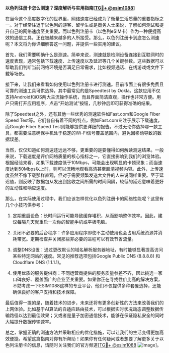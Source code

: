 **以色列注册卡怎么测速？深度解析与实用指南[[TG💪+ @esim1088](https://t.me/s/esim1088)]**

在当今这个高度数字化的世界里，网络速度已经成为了衡量生活质量的重要指标之一。对于经常往返于以色列的游客、留学生或是商务人士来说，了解如何测试和提升自己的网络速度至关重要。而以色列注册卡（以色列eSIM卡）作为一种便捷高效的通信工具，正在被越来越多的人所接受。那么，以色列注册卡到底怎么测速呢？本文将为你详细解答这一问题，并提供一些实用的建议。

首先，我们需要明确什么是测速。简单来说，测速就是检测设备连接到互联网时的速度表现，通常包括下载速度、上传速度以及延迟等几个关键参数。这些数据可以帮助我们判断当前网络环境是否满足日常需求，比如视频通话、在线游戏或文件下载等场景。

接下来，让我们来看看如何使用以色列注册卡进行测速。目前市面上有很多免费且可靠的测速工具可供选择，其中最常见的是Speedtest by Ookla。这款应用不仅支持Android和iOS两大主流操作系统，而且界面简洁直观，操作也非常方便。用户只需打开应用程序，点击“开始测试”按钮，几秒钟后即可获得准确的结果。

除了Speedtest之外，还有其他一些优秀的测速软件如Fast.com和Google Fiber Speed Test等。它们各自有着不同的特点，例如Fast.com专注于展示下载速度，而Google Fiber Speed Test则能够提供更详细的报告。不过无论你选择哪一款工具，都需要注意确保手机处于稳定的Wi-Fi信号覆盖范围内，避免因移动导致的数据误差。

当然，仅仅知道如何测速还远远不够，更重要的是要懂得如何解读测速结果。一般来说，下载速度是评价网络质量的核心指标之一，它直接影响到我们的浏览体验。根据经验来看，如果下载速度低于10Mbps，可能会出现明显的卡顿现象；而当速度达到50Mbps以上时，则可以流畅地观看高清甚至超清视频内容。此外，上传速度虽然不像下载那样直观，但对于需要频繁发送大文件的人来说同样重要。至于延迟值，则反映了数据包从发出到接收之间所需的时间间隔，较低的延迟意味着更好的互动性和响应速度。

那么，在实际使用过程中，我们应该怎样优化以色列注册卡的网络性能呢？这里有几个小技巧供参考：

1. 定期重启设备：长时间运行可能导致缓存堆积，从而影响整体效率。因此，建议每隔几天就重启一次你的智能手机或平板电脑。

2. 关闭不必要的后台程序：许多应用程序即使不主动使用也会占用系统资源并消耗带宽。定期检查并关闭那些非必要的进程可以有效节省流量。

3. 调整DNS设置：通过更改默认的域名解析服务器地址，有时能够显著提高访问某些特定网站的速度。常见的推荐选项包括Google Public DNS (8.8.8.8) 和 Cloudflare DNS (1.1.1.1)。

4. 使用优质的服务提供商：不同运营商提供的服务质量参差不齐，因此挑选一家口碑良好、覆盖面广的企业至关重要。如果你正在寻找性价比高的解决方案，不妨考虑一下ESIM1088这样的专业平台，他们不仅提供多种套餐选择，还能确保良好的客户支持和技术保障。

最后值得一提的是，随着技术的进步，未来还将有更多创新性的方法来改善我们的上网体验。比如基于AI算法的自适应路由技术，可以根据实时状况动态调整数据传输路径以达到最佳效果；又或者是量子加密通信技术，能够在保证隐私安全的同时大幅提升数据传输速率。

总之，掌握正确的测速方法并采取相应的优化措施，可以让我们的生活变得更加高效便捷。希望这篇指南对你有所帮助！如果你有任何疑问或者想要了解更多关于以色列注册卡的信息，请随时关注我们的官方频道[[TG💪+ @esim1088](https://t.me/s/esim1088) ![Image](https://i.postimg.cc/4NQfJmqS/Snipaste-2025-05-13-00-14-12.png)]。